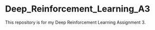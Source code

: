 # Deep_Reinforcement_Learning_A3
This repository is for my Deep Reinforcement Learning Assignment 3.
